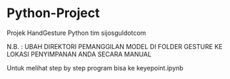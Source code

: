 # Python-Project
Projek HandGesture Python tim sijosguldotcom

N.B. : UBAH DIREKTORI PEMANGGILAN MODEL DI FOLDER GESTURE KE LOKASI PENYIMPANAN ANDA SECARA MANUAL

Untuk melihat step by step program bisa ke keyepoint.ipynb

